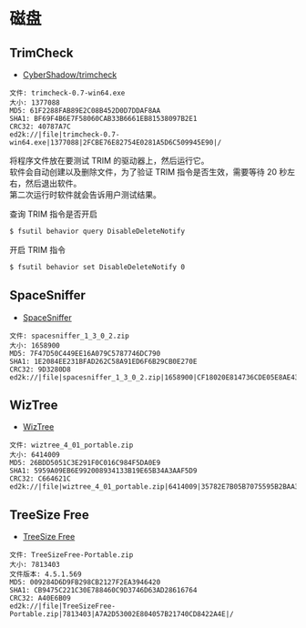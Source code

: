 # 磁盘

## TrimCheck

- [CyberShadow/trimcheck](https://github.com/CyberShadow/trimcheck)

```
文件: trimcheck-0.7-win64.exe
大小: 1377088
MD5: 61F2288FAB89E2C08B452D0D7DDAF8AA
SHA1: BF69F4B6E7F58060CAB33B6661EB81538097B2E1
CRC32: 40787A7C
ed2k://|file|trimcheck-0.7-win64.exe|1377088|2FCBE76E82754E0281A5D6C509945E90|/
```

将程序文件放在要测试 TRIM 的驱动器上，然后运行它。  
软件会自动创建以及删除文件，为了验证 TRIM 指令是否生效，需要等待 20 秒左右，然后退出软件。  
第二次运行时软件就会告诉用户测试结果。

查询 TRIM 指令是否开启

```sh
$ fsutil behavior query DisableDeleteNotify
```

开启 TRIM 指令

```sh
$ fsutil behavior set DisableDeleteNotify 0
```

## SpaceSniffer

- [SpaceSniffer](http://www.uderzo.it/main_products/space_sniffer/features.html)

```
文件: spacesniffer_1_3_0_2.zip
大小: 1658900
MD5: 7F47D50C449EE16A079C5787746DC790
SHA1: 1E2084EE231BFAD262C58A91ED6F6B29CB0E270E
CRC32: 9D3280D8
ed2k://|file|spacesniffer_1_3_0_2.zip|1658900|CF18020E814736CDE05E8AE4328AE1E8|/
```

## WizTree

- [WizTree](https://www.diskanalyzer.com/)

```
文件: wiztree_4_01_portable.zip
大小: 6414009
MD5: 26BDD5051C3E291F0C016C984F5DA0E9
SHA1: 5959A09EB6E992008934133B19E65B34A3AAF5D9
CRC32: C664621C
ed2k://|file|wiztree_4_01_portable.zip|6414009|35782E7B05B7075595B2BAA3DA32567B|/
```

## TreeSize Free

- [TreeSize Free](https://www.jam-software.com/treesize_free)

```
文件: TreeSizeFree-Portable.zip
大小: 7813403
文件版本: 4.5.1.569
MD5: 009284D6D9FB298CB2127F2EA3946420
SHA1: CB9475C221C30E788460C9D3746D63AD28616764
CRC32: A40E6B09
ed2k://|file|TreeSizeFree-Portable.zip|7813403|A7A2D53002E804057B21740CD8422A4E|/
```

